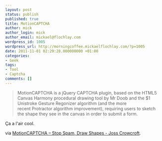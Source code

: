 ```yaml
---
layout: post
status: publish
published: true
title: MotionCAPTCHA
author: mick
author_login: mick
author_email: mickael@flochlay.com
wordpress_id: 1005
wordpress_url: http://morningcoffee.mickaelflochlay.com/?p=1005
date: 2011-11-01 02:29:28.000000000 +01:00
categories:
- Geek
tags:
- Tool
- Captcha
comments: []
---
```

<blockquote>MotionCAPTCHA is a jQuery CAPTCHA plugin, based on the HTML5 Canvas Harmony procedural drawing tool by Mr Doob and the $1 Unistroke Gesture Regonizer algorithm (and the more recent Protractor algorithm improvement), requiring users to sketch the shape they see in the canvas in order to submit a form.</blockquote>
Ça a l'air cool.

via <a href="http://www.josscrowcroft.com/projects/motioncaptcha-jquery-plugin/">MotionCAPTCHA – Stop Spam, Draw Shapes - Joss Crowcroft</a>.
